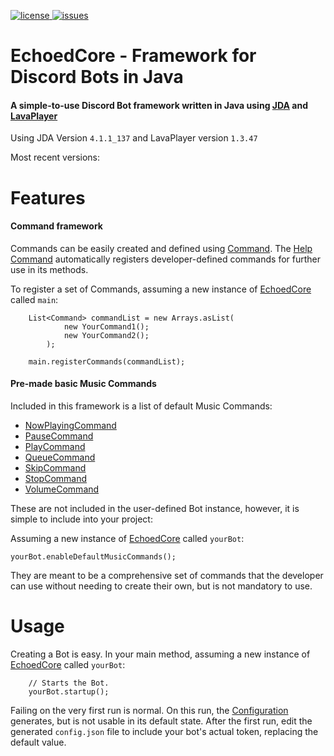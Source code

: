 [license]: https://img.shields.io/badge/License-Apache%202.0-lightgrey.svg
[issues]: https://img.shields.io/github/issues/ajstri/EchoedCore.svg 
[issues-link]: https://github.com/ajstri/EchoedCore/issues
[ ![license][] ](https://github.com/ajstri/EchoedCore/blob/master/LICENSE)
[ ![issues][] ][issues-link]

# EchoedCore - Framework for Discord Bots in Java
#### A simple-to-use Discord Bot framework written in Java using [JDA](https://github.com/DV8FromTheWorld/JDA) and [LavaPlayer](https://github.com/sedmelluq/lavaplayer)

Using JDA Version `4.1.1_137` and LavaPlayer version `1.3.47`

Most recent versions:
# Features
#### **Command framework**
Commands can be easily created and defined using [Command](https://github.com/ajstri/EchoedCore/blob/master/src/main/java/core/commands/Command.java).
The [Help Command](https://github.com/ajstri/EchoedCore/blob/master/src/main/java/core/commands/HelpCommand.java)
automatically registers developer-defined commands for further use in its methods.

To register a set of Commands, assuming a new instance of [EchoedCore](https://github.com/ajstri/EchoedCore/blob/master/src/main/java/core/EchoedCore.java) called `main`:

```java_holder_method_tree
    List<Command> commandList = new Arrays.asList(
            new YourCommand1();
            new YourCommand2();
        );

    main.registerCommands(commandList);
```

#### **Pre-made basic Music Commands**
Included in this framework is a list of default Music Commands:
- [NowPlayingCommand](https://github.com/ajstri/EchoedCore/blob/master/src/main/java/core/commands/music/NowPlayingCommand.java)
- [PauseCommand](https://github.com/ajstri/EchoedCore/blob/master/src/main/java/core/commands/music/PauseCommand.java)
- [PlayCommand](https://github.com/ajstri/EchoedCore/blob/master/src/main/java/core/commands/music/PlayCommand.java)
- [QueueCommand](https://github.com/ajstri/EchoedCore/blob/master/src/main/java/core/commands/music/QueueCommand.java)
- [SkipCommand](https://github.com/ajstri/EchoedCore/blob/master/src/main/java/core/commands/music/SkipCommand.java)
- [StopCommand](https://github.com/ajstri/EchoedCore/blob/master/src/main/java/core/commands/music/StopCommand.java)
- [VolumeCommand](https://github.com/ajstri/EchoedCore/blob/master/src/main/java/core/commands/music/VolumeCommand.java)

These are not included in the user-defined Bot instance, however, it is simple to include into your project:

Assuming a new instance of [EchoedCore](https://github.com/ajstri/EchoedCore/blob/master/src/main/java/core/EchoedCore.java) called `yourBot`:

`yourBot.enableDefaultMusicCommands();`

They are meant to be a comprehensive set of commands that the developer can use without needing to create their own, but is not mandatory to use.

# Usage

Creating a Bot is easy. In your main method, assuming a new instance of [EchoedCore](https://github.com/ajstri/EchoedCore/blob/master/src/main/java/core/EchoedCore.java) called `yourBot`:
```java_holder_method_tree
    // Starts the Bot.
    yourBot.startup();
```
Failing on the very first run is normal. On this run, the [Configuration](https://github.com/ajstri/EchoedCore/blob/master/src/main/java/configuration/Configuration.java)
generates, but is not usable in its default state. After the first run, edit the generated `config.json` file
to include your bot's actual token, replacing the default value.
